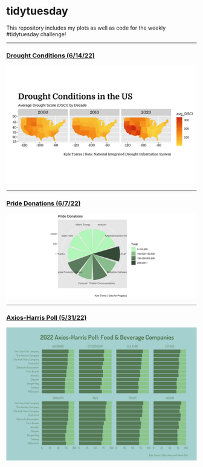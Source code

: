 # tidytuesday
This repository includes my plots as well as code for the weekly #tidytuesday challenge!

***

### [Drought Conditions (6/14/22)](https://github.com/kyledtorres/tidytuesday/blob/main/2022/plots/Drought%20Conditions.jpeg)

![2022/plots/drought_conditions.jpeg](https://github.com/kyledtorres/tidytuesday/blob/main/2022/plots/Drought%20Conditions.jpeg)

***

### [Pride Donations (6/7/22)](https://github.com/kyledtorres/tidytuesday/blob/main/2022/plots/Pride%20Donations%20by%20Total%20Contributed.jpeg)

![2022/plots/pride donations.jpeg](https://github.com/kyledtorres/tidytuesday/blob/main/2022/plots/Pride%20Donations%20by%20Total%20Contributed.jpeg)

***

### [Axios-Harris Poll (5/31/22)](https://github.com/kyledtorres/tidytuesday/blob/main/2022/plots/Axios-Harris%20Poll.jpeg)

![2022/plots/axios-harris poll.jpeg](https://github.com/kyledtorres/tidytuesday/blob/main/2022/plots/Axios-Harris%20Poll.jpeg)
